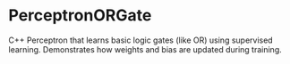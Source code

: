 # PerceptronORGate
C++ Perceptron that learns basic logic gates (like OR) using supervised learning. Demonstrates how weights and bias are updated during training. 
